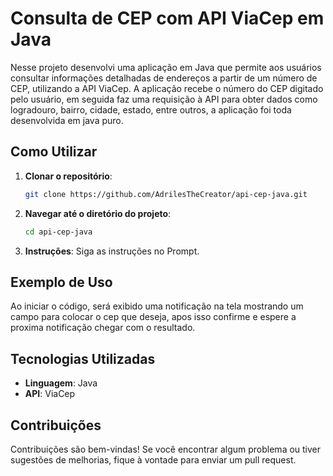 # Consulta de CEP com API ViaCep em Java

Nesse projeto desenvolvi uma aplicação em Java que permite aos usuários consultar informações detalhadas de endereços a partir de um número de CEP, utilizando a API ViaCep. A aplicação recebe o número do CEP digitado pelo usuário, em seguida faz uma requisição à API para obter dados como logradouro, bairro, cidade, estado, entre outros, a aplicação foi toda desenvolvida em java puro.

## Como Utilizar

1. **Clonar o repositório**:
   ```bash
   git clone https://github.com/AdrilesTheCreator/api-cep-java.git
   ```
2. **Navegar até o diretório do projeto**:
   ```bash
   cd api-cep-java
   ```
3. **Instruções**: Siga as instruções no Prompt.

## Exemplo de Uso

Ao iniciar o código, será exibido uma notificação na tela mostrando um campo para colocar o cep que deseja, apos isso confirme e espere a proxima notificação chegar com o resultado.

## Tecnologias Utilizadas

- **Linguagem**: Java
- **API**: ViaCep

## Contribuições

Contribuições são bem-vindas! Se você encontrar algum problema ou tiver sugestões de melhorias, fique à vontade para enviar um pull request.
